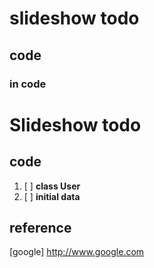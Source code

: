# slideshow todo

## code

### in code

# Slideshow todo

## code

1. [ ] **class User**
2. [ ] **initial data**

## reference

[google] http://www.google.com

